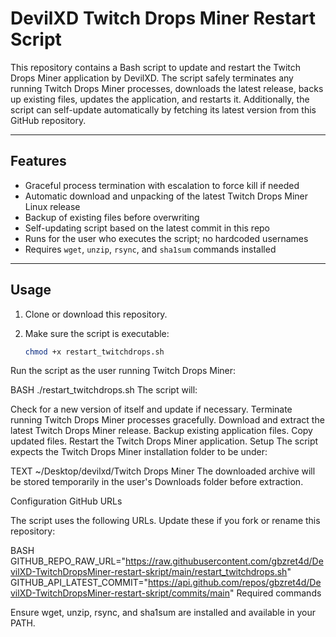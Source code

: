 # DevilXD Twitch Drops Miner Restart Script

This repository contains a Bash script to update and restart the Twitch Drops Miner application by DevilXD. The script safely terminates any running Twitch Drops Miner processes, downloads the latest release, backs up existing files, updates the application, and restarts it. Additionally, the script can self-update automatically by fetching its latest version from this GitHub repository.

---

## Features

- Graceful process termination with escalation to force kill if needed
- Automatic download and unpacking of the latest Twitch Drops Miner Linux release
- Backup of existing files before overwriting
- Self-updating script based on the latest commit in this repo
- Runs for the user who executes the script; no hardcoded usernames
- Requires `wget`, `unzip`, `rsync`, and `sha1sum` commands installed

---

## Usage

1. Clone or download this repository.

2. Make sure the script is executable:

   ```bash
   chmod +x restart_twitchdrops.sh
Run the script as the user running Twitch Drops Miner:

BASH
./restart_twitchdrops.sh
The script will:

Check for a new version of itself and update if necessary.
Terminate running Twitch Drops Miner processes gracefully.
Download and extract the latest Twitch Drops Miner release.
Backup existing application files.
Copy updated files.
Restart the Twitch Drops Miner application.
Setup
The script expects the Twitch Drops Miner installation folder to be under:

TEXT
~/Desktop/devilxd/Twitch Drops Miner
The downloaded archive will be stored temporarily in the user's Downloads folder before extraction.

Configuration
GitHub URLs

The script uses the following URLs. Update these if you fork or rename this repository:

BASH
GITHUB_REPO_RAW_URL="https://raw.githubusercontent.com/gbzret4d/DevilXD-TwitchDropsMiner-restart-skript/main/restart_twitchdrops.sh"
GITHUB_API_LATEST_COMMIT="https://api.github.com/repos/gbzret4d/DevilXD-TwitchDropsMiner-restart-skript/commits/main"
Required commands

Ensure wget, unzip, rsync, and sha1sum are installed and available in your PATH.
